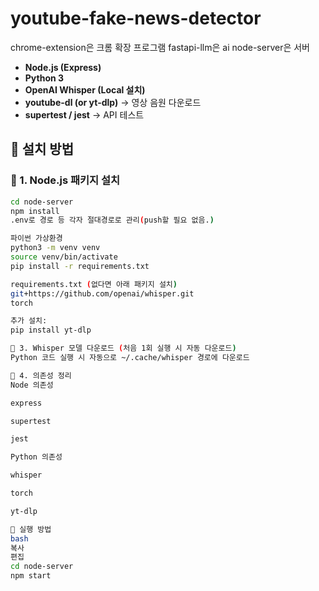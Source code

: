 # youtube-fake-news-detector

chrome-extension은 크롬 확장 프로그램
fastapi-llm은 ai
node-server은 서버

- **Node.js (Express)**
- **Python 3**
- **OpenAI Whisper (Local 설치)**
- **youtube-dl (or yt-dlp)** → 영상 음원 다운로드
- **supertest / jest** → API 테스트

## 🔧 설치 방법

### 📌 1. Node.js 패키지 설치

```bash
cd node-server
npm install
.env로 경로 등 각자 절대경로로 관리(push할 필요 없음.)

파이썬 가상환경
python3 -m venv venv
source venv/bin/activate
pip install -r requirements.txt

requirements.txt (없다면 아래 패키지 설치)
git+https://github.com/openai/whisper.git
torch

추가 설치:
pip install yt-dlp

📌 3. Whisper 모델 다운로드 (처음 1회 실행 시 자동 다운로드)
Python 코드 실행 시 자동으로 ~/.cache/whisper 경로에 다운로드

📌 4. 의존성 정리
Node 의존성

express

supertest

jest

Python 의존성

whisper

torch

yt-dlp

🚀 실행 방법
bash
복사
편집
cd node-server
npm start
```
